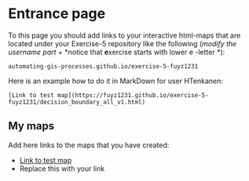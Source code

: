 # Entrance page

To this page you should add links to your interactive html-maps that are located under your Exercise-5 repository like the following (*modify the username part* + *notice that **e**xercise starts with lower e -letter *):

 `automating-gis-processes.github.io/exercise-5-fuyz1231`

Here is an example how to do it in MarkDown for user HTenkanen:

```
[Link to test map](https://fuyz1231.github.io/exercise-5-fuyz1231/decision_boundary_all_v1.html)
```

## My maps

Add here links to the maps that you have created:

 - [Link to test map](https://fuyz1231.github.io/exercise-5-fuyz1231/decision_boundary_all_v1.html)
 - Replace this with your link

